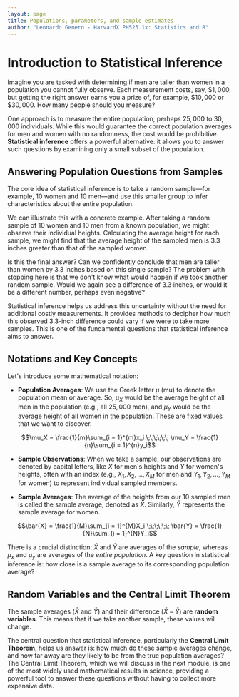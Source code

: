 ```yaml
---
layout: page
title: Populations, parameters, and sample estimates
author: "Leonardo Genero - HarvardX PH525.1x: Statistics and R"
---
```


# Introduction to Statistical Inference

Imagine you are tasked with determining if men are taller than women in a population you cannot fully observe. Each measurement costs, say, $\$1,000$, but getting the right answer earns you a prize of, for example, $\$10,000$ or $\$30,000$. How many people should you measure?

One approach is to measure the entire population, perhaps $25,000$ to $30,000$ individuals. While this would guarantee the correct population averages for men and women with no randomness, the cost would be prohibitive. **Statistical inference** offers a powerful alternative: it allows you to answer such questions by examining only a small subset of the population.

## Answering Population Questions from Samples

The core idea of statistical inference is to take a random sample—for example, $10$ women and $10$ men—and use this smaller group to infer characteristics about the entire population.

We can illustrate this with a concrete example. After taking a random sample of $10$ women and $10$ men from a known population, we might observe their individual heights. Calculating the average height for each sample, we might find that the average height of the sampled men is $3.3$ inches greater than that of the sampled women.

Is this the final answer? Can we confidently conclude that men are taller than women by $3.3$ inches based on this single sample? The problem with stopping here is that we don't know what would happen if we took another random sample. Would we again see a difference of $3.3$ inches, or would it be a different number, perhaps even negative?

Statistical inference helps us address this uncertainty without the need for additional costly measurements. It provides methods to decipher how much this observed $3.3$-inch difference could vary if we were to take more samples. This is one of the fundamental questions that statistical inference aims to answer.

## Notations and Key Concepts

Let's introduce some mathematical notation:
* **Population Averages**: We use the Greek letter $\mu$ (mu) to denote the population mean or average. So, $\mu_X$ would be the average height of all men in the population (e.g., all $25,000$ men), and $\mu_Y$ would be the average height of all women in the population. These are fixed values that we want to discover.

```math
\mu_X = \frac{1}{m}\sum_{i = 1}^{m}x_i

\;\;\;\;\;\;

\mu_Y = \frac{1}{n}\sum_{i = 1}^{n}y_i
```

* **Sample Observations**: When we take a sample, our observations are denoted by capital letters, like $X$ for men's heights and $Y$ for women's heights, often with an index (e.g., $X_1, X_2, \ldots, X_M$ for men and $Y_1, Y_2, \ldots, Y_M$ for women) to represent individual sampled members.

* **Sample Averages**: The average of the heights from our $10$ sampled men is called the sample average, denoted as $\bar{X}$. Similarly, $\bar{Y}$ represents the sample average for women.

```math
\bar{X} = \frac{1}{M}\sum_{i = 1}^{M}X_i

\;\;\;\;\;\;

\bar{Y} = \frac{1}{N}\sum_{i = 1}^{N}Y_i
```

There is a crucial distinction: $\bar{X}$ and $\bar{Y}$ are averages of the *sample*, whereas $\mu_x$ and $\mu_y$ are averages of the *entire population*. A key question in statistical inference is: how close is a sample average to its corresponding population average?

## Random Variables and the Central Limit Theorem

The sample averages ($\bar{X}$ and $\bar{Y}$) and their difference ($\bar{X} - \bar{Y}$) are **random variables**. This means that if we take another sample, these values will change.

The central question that statistical inference, particularly the **Central Limit Theorem**, helps us answer is: how much do these sample averages change, and how far away are they likely to be from the true population averages? The Central Limit Theorem, which we will discuss in the next module, is one of the most widely used mathematical results in science, providing a powerful tool to answer these questions without having to collect more expensive data.